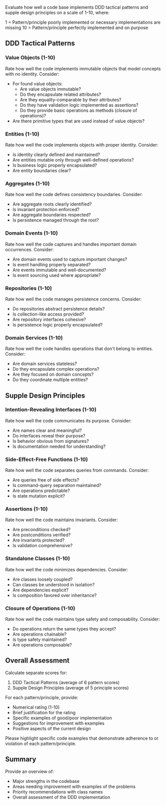 Evaluate how well a code base implements DDD tactical patterns and supple design principles on a scale of 1-10, where:

1 = Pattern/principle poorly implemented or necessary implementations are missing
10 = Pattern/principle perfectly implemented and on purpose

## DDD Tactical Patterns

### Value Objects (1-10)
Rate how well the code implements immutable objects that model concepts with no identity.
Consider:
- For found value objects:
  - Are value objects immutable?
  - Do they encapsulate related attributes?
  - Are they equality-comparable by their attributes?
  - Do they have validation logic implemented as assertions?
  - Do they provide basic operations as methods (closure of operations)? 
- Are there primitive types that are used instead of value objects?

### Entities (1-10)
Rate how well the code implements objects with proper identity.
Consider:
- Is identity clearly defined and maintained?
- Are entities mutable only through well-defined operations?
- Is business logic properly encapsulated?
- Are entity boundaries clear?

### Aggregates (1-10)
Rate how well the code defines consistency boundaries.
Consider:
- Are aggregate roots clearly identified?
- Is invariant protection enforced?
- Are aggregate boundaries respected?
- Is persistence managed through the root?

### Domain Events (1-10)
Rate how well the code captures and handles important domain occurrences.
Consider:
- Are domain events used to capture important changes?
- Is event handling properly separated?
- Are events immutable and well-documented?
- Is event sourcing used where appropriate?

### Repositories (1-10)
Rate how well the code manages persistence concerns.
Consider:
- Do repositories abstract persistence details?
- Is collection-like access provided?
- Are repository interfaces cohesive?
- Is persistence logic properly encapsulated?

### Domain Services (1-10)
Rate how well the code handles operations that don't belong to entities.
Consider:
- Are domain services stateless?
- Do they encapsulate complex operations?
- Are they focused on domain concepts?
- Do they coordinate multiple entities?


## Supple Design Principles

### Intention-Revealing Interfaces (1-10)
Rate how well the code communicates its purpose.
Consider:
- Are names clear and meaningful?
- Do interfaces reveal their purpose?
- Is behavior obvious from signatures?
- Is documentation needed for understanding?

### Side-Effect-Free Functions (1-10)
Rate how well the code separates queries from commands.
Consider:
- Are queries free of side effects?
- Is command-query separation maintained?
- Are operations predictable?
- Is state mutation explicit?

### Assertions (1-10)
Rate how well the code maintains invariants.
Consider:
- Are preconditions checked?
- Are postconditions verified?
- Are invariants protected?
- Is validation comprehensive?

### Standalone Classes (1-10)
Rate how well the code minimizes dependencies.
Consider:
- Are classes loosely coupled?
- Can classes be understood in isolation?
- Are dependencies explicit?
- Is composition favored over inheritance?

### Closure of Operations (1-10)
Rate how well the code maintains type safety and composability.
Consider:
- Do operations return the same types they accept?
- Are operations chainable?
- Is type safety maintained?
- Are operations composable?

## Overall Assessment
Calculate separate scores for:
1. DDD Tactical Patterns (average of 6 pattern scores)
2. Supple Design Principles (average of 5 principle scores)

For each pattern/principle, provide:
- Numerical rating (1-10)
- Brief justification for the rating
- Specific examples of good/poor implementation
- Suggestions for improvement with examples
- Positive aspects of the current design

Please highlight specific code examples that demonstrate adherence to or violation of each pattern/principle.

## Summary
Provide an overview of:
- Major strengths in the codebase
- Areas needing improvement with examples of the problems
- Priority recommendations with class names
- Overall assessment of the DDD implementation


